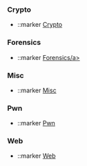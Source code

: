 <h3 dir="auto">
  <a id="user-content-crypto" class="anchor" aria-hidden="true" href="#crypto"> </a>
  Crypto
</h3>

<ul dir="auto">
  <li>
  ::marker
    <a href="#">Crypto</a>
  </li>
</ul>

<h3 dir="auto">
  <a id="user-content-forensics" class="anchor" aria-hidden="true" href="#forensics"> </a>
  Forensics
</h3>

<ul dir="auto">
  <li>
  ::marker
    <a href="#">Forensics/a>
  </li>
</ul>

<h3 dir="auto">
  <a id="user-content-misc" class="anchor" aria-hidden="true" href="#misc"> </a>
  Misc
</h3>

<ul dir="auto">
  <li>
  ::marker
    <a href="#">Misc</a>
  </li>
</ul>

<h3 dir="auto">
  <a id="user-content-crypto" class="anchor" aria-hidden="true" href="#pwn"> </a>
  Pwn
</h3>

<ul dir="auto">
  <li>
  ::marker
    <a href="#">Pwn</a>
  </li>
</ul>

<h3 dir="auto">
  <a id="user-content-web" class="anchor" aria-hidden="true" href="#web"> </a>
  Web
</h3>

<ul dir="auto">
  <li>
  ::marker
    <a href="#">Web</a>
  </li>
</ul>

